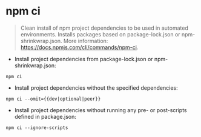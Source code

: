 # npm ci

> Clean install of npm project dependencies to be used in automated environments.
> Installs packages based on package-lock.json or npm-shrinkwrap.json.
> More information: <https://docs.npmjs.com/cli/commands/npm-ci>.

- Install project dependencies from package-lock.json or npm-shrinkwrap.json:

`npm ci`

- Install project dependencies without the specified dependencies:

`npm ci --omit={{dev|optional|peer}}`

- Install project dependencies without running any pre- or post-scripts defined in package.json:

`npm ci --ignore-scripts`
